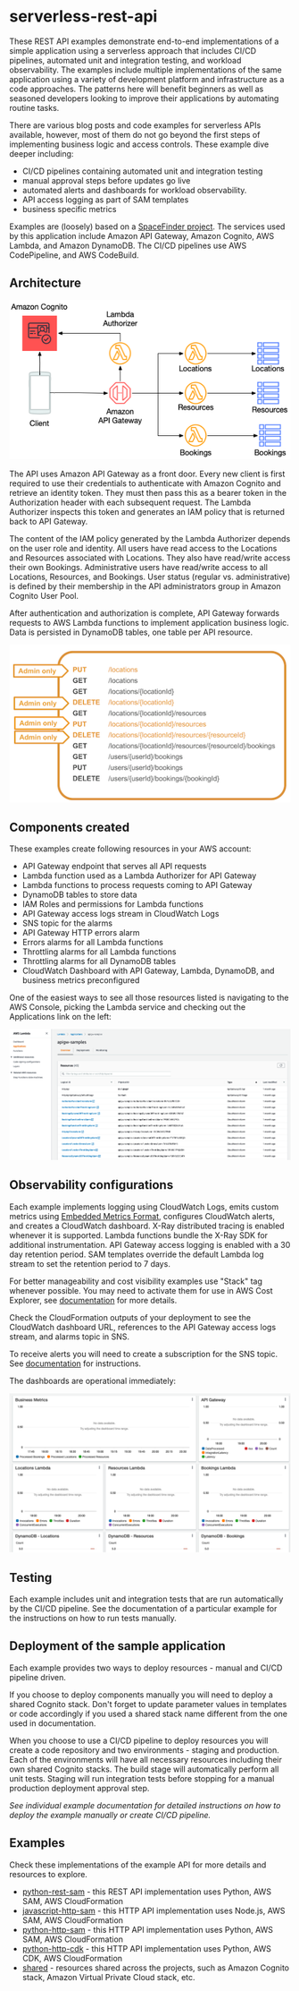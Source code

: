 # serverless-rest-api

These REST API examples demonstrate end-to-end implementations of a simple application using a serverless approach that includes CI/CD pipelines, automated unit and integration testing, and workload observability. The examples include multiple implementations of the same application using a variety of development platform and infrastructure as a code approaches. The patterns here will benefit beginners as well as seasoned developers looking to improve their applications by automating routine tasks.

There are various blog posts and code examples for serverless APIs available, however, most of them do not go beyond the first steps of implementing business logic and access controls. These example dive deeper including: 

 - CI/CD pipelines containing automated unit and integration testing
 - manual approval steps before updates go live
 - automated alerts and dashboards for workload observability. 
 - API access logging as part of SAM templates
 - business specific metrics

Examples are (loosely) based on a [SpaceFinder project](https://github.com/amazon-archives/aws-serverless-auth-reference-app). The services used by this application include Amazon API Gateway, Amazon Cognito, AWS Lambda, and Amazon DynamoDB. The CI/CD pipelines use AWS CodePipeline, and AWS CodeBuild. 

## Architecture

![Architecture diagram](./assets/Architecture.png)

The API uses Amazon API Gateway as a front door. Every new client is first required to use their credentials to authenticate with Amazon Cognito and retrieve an identity token. They must then pass this as a bearer token in the Authorization header with each subsequent request. The Lambda Authorizer inspects this token and generates an IAM policy that is returned back to API Gateway. 

The content of the IAM policy generated by the Lambda Authorizer depends on the user role and identity. All users have read access to the Locations and Resources associated with Locations. They also have read/write access their own Bookings. Administrative users have read/write access to all Locations, Resources, and Bookings. User status (regular vs. administrative) is defined by their membership in the API administrators group in Amazon Cognito User Pool. 

After authentication and authorization is complete, API Gateway forwards requests to AWS Lambda functions to implement application business logic. Data is persisted in DynamoDB tables, one table per API resource. 


![API](./assets/API.png)


## Components created

These examples create following resources in your AWS account:
 - API Gateway endpoint that serves all API requests
 - Lambda function used as a Lambda Authorizer for API Gateway
 - Lambda functions to process requests coming to API Gateway
 - DynamoDB tables to store data 
 - IAM Roles and permissions for Lambda functions
 - API Gateway access logs stream in CloudWatch Logs
 - SNS topic for the alarms
 - API Gateway HTTP errors alarm 
 - Errors alarms for all Lambda functions
 - Throttling alarms for all Lambda functions
 - Throttling alarms for all DynamoDB tables
 - CloudWatch Dashboard with API Gateway, Lambda, DynamoDB, and business metrics preconfigured

One of the easiest ways to see all those resources listed is navigating to the AWS Console, picking the Lambda service and checking out the Applications link on the left:

![AWS Lambda Console](./assets/LambdaConsole.png)

 ## Observability configurations
 Each example implements logging using CloudWatch Logs, emits custom metrics using [Embedded Metrics Format](https://docs.aws.amazon.com/AmazonCloudWatch/latest/monitoring/CloudWatch_Embedded_Metric_Format.html), configures CloudWatch alerts, and creates a CloudWatch dashboard. X-Ray distributed tracing is enabled whenever it is supported. Lambda functions bundle the X-Ray SDK for additional instrumentation. API Gateway access logging is enabled with a 30 day retention period. SAM templates override the default Lambda log stream to set the retention period to 7 days. 

 For better manageability and cost visibility examples use "Stack" tag whenever possible. You may need to activate them for use in AWS Cost Explorer, see [documentation](https://docs.aws.amazon.com/awsaccountbilling/latest/aboutv2/cost-alloc-tags.html) for more details.

 Check the CloudFormation outputs of your deployment to see the CloudWatch dashboard URL, references to the API Gateway access logs stream, and alarms topic in SNS. 

  To receive alerts you will need to create a subscription for the SNS topic. See [documentation](https://docs.aws.amazon.com/sns/latest/dg/sns-create-subscribe-endpoint-to-topic.html) for instructions.

The dashboards are operational immediately: 

![CloudWatch Dashboard](./assets/Dashboard.png)

## Testing  
Each example includes unit and integration tests that are run automatically by the CI/CD pipeline. See the documentation of a particular example for the instructions on how to run tests manually.

 ## Deployment of the sample application
 Each example provides two ways to deploy resources - manual and CI/CD pipeline driven. 
 
 If you choose to deploy components manually you will need to deploy a shared Cognito stack. Don't forget to update parameter values in templates or code accordingly if you used a shared stack name different from the one used in documentation.

 When you choose to use a CI/CD pipeline to deploy resources you will create a code repository and two environments - staging and production. Each of the environments will have all necessary resources including their own shared Cognito stacks. The build stage will automatically perform all unit tests. Staging will run integration tests before stopping for a manual production deployment approval step. 

 *See individual example documentation for detailed instructions on how to deploy the example manually or create CI/CD pipeline.*
 
 ## Examples
 Check these implementations of the example API for more details and resources to explore.
 - [python-rest-sam](./python-rest-sam) - this REST API implementation uses Python, AWS SAM, AWS CloudFormation
 - [javascript-http-sam](./javascript-http-sam) - this HTTP API implementation uses Node.js, AWS SAM, AWS CloudFormation
 - [python-http-sam](./python-http-sam) - this HTTP API implementation uses Python, AWS SAM, AWS CloudFormation
 - [python-http-cdk](./python-http-cdk) - this HTTP API implementation uses Python, AWS CDK, AWS CloudFormation
 - [shared](./shared) - resources shared across the projects, such as Amazon Cognito stack, Amazon Virtual Private Cloud stack, etc. 

